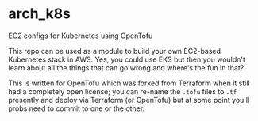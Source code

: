 # arch_k8s
EC2 configs for Kubernetes using OpenTofu

This repo can be used as a module to build your own EC2-based Kubernetes stack in AWS.  Yes, you could use EKS but then you wouldn't learn about all the things that can go wrong and where's the fun in that?

This is written for OpenTofu which was forked from Terraform when it still had a completely open license; you can re-name the `.tofu` files to `.tf` presently and deploy via Terraform (or OpenTofu) but at some point you'll probs need to commit to one or the other.